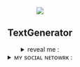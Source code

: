<h2 align = "center">
  <img src = "https://textgenerator.ru/assets/favicons/android-chrome-192x192.png" align = "center"></img>
</h2>
<h2 align = "center">TextGenerator</h2>
<details align = "center">
<summary>reveal me : </summary></summary>

###### Эта библиотека предназначена для получения текста определенного шрифта. Происходит это с помощью запросов на сайт : https://textgenerator.ru/
###### This library is designed to get the text of a specific font. This happens with the help of requests to the site: https://textgenerator.ru/
###### example/Пример :

```py3
from TextGenerator import TextGenerator
style = TextGenerator.style()
print(TextGenerator.generate_text(text = 'i_am_proxy_mistake', style = style.old_italic))
```
</details>

<details align = "center">
<summary>ᴍʏ sᴏᴄɪᴀʟ ɴᴇᴛᴏᴡʀᴋ : </summary>
<br>
<a href = "https://t.me/Proxy1Mistake" target="_blank">
<img src = "https://img.shields.io/badge/ᴛᴇʟᴇɢʀᴀᴍ-92000a?logo=telegram&logoColor=FFFFFF&labelColor=000000">
<a href = "https://discordapp.com/users/875370793100533862/" target="_blank">
<img src = "https://img.shields.io/badge/ᴅɪsᴄᴏʀᴅ-92000a?logo=discord&logoColor=FFFFFF&labelColor=000000">
</br>
</details>
</h4>
